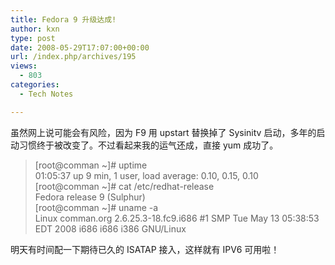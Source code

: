 ```yaml
---
title: Fedora 9 升级达成!
author: kxn
type: post
date: 2008-05-29T17:07:00+00:00
url: /index.php/archives/195
views:
  - 803
categories:
  - Tech Notes

---
```

虽然网上说可能会有风险，因为 F9 用 upstart 替换掉了 Sysinitv 启动，多年的启动习惯终于被改变了。不过看起来我的运气还成，直接 yum 成功了。

> [root@comman ~]# uptime  
> 01:05:37 up 9 min, 1 user, load average: 0.10, 0.15, 0.10  
> [root@comman ~]# cat /etc/redhat-release  
> Fedora release 9 (Sulphur)  
> [root@comman ~]# uname -a  
> Linux comman.org 2.6.25.3-18.fc9.i686 #1 SMP Tue May 13 05:38:53 EDT 2008 i686 i686 i386 GNU/Linux

明天有时间配一下期待已久的 ISATAP 接入，这样就有 IPV6 可用啦！